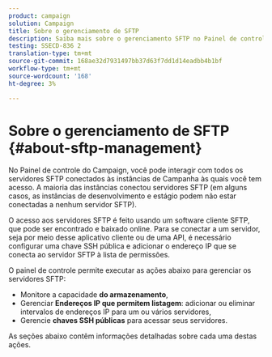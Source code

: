 ```yaml
---
product: campaign
solution: Campaign
title: Sobre o gerenciamento de SFTP
description: Saiba mais sobre o gerenciamento SFTP no Painel de controle do Campaign
testing: SSECD-836 2
translation-type: tm+mt
source-git-commit: 168ae32d7931497bb37d63f7dd1d14eadbb4b1bf
workflow-type: tm+mt
source-wordcount: '168'
ht-degree: 3%

---
```



# Sobre o gerenciamento de SFTP {#about-sftp-management}

No Painel de controle do Campaign, você pode interagir com todos os servidores SFTP conectados às instâncias de Campanha às quais você tem acesso. A maioria das instâncias conectou servidores SFTP (em alguns casos, as instâncias de desenvolvimento e estágio podem não estar conectadas a nenhum servidor SFTP).

O acesso aos servidores SFTP é feito usando um software cliente SFTP, que pode ser encontrado e baixado online. Para se conectar a um servidor, seja por meio desse aplicativo cliente ou de uma API, é necessário configurar uma chave SSH pública e adicionar o endereço IP que se conecta ao servidor SFTP à lista de permissões.

O painel de controle permite executar as ações abaixo para gerenciar os servidores SFTP:

* Monitore a capacidade **do armazenamento**,
* Gerenciar **Endereços IP que permitem listagem**: adicionar ou eliminar intervalos de endereços IP para um ou vários servidores,
* Gerencie **chaves SSH públicas** para acessar seus servidores.

As seções abaixo contêm informações detalhadas sobre cada uma destas ações.
